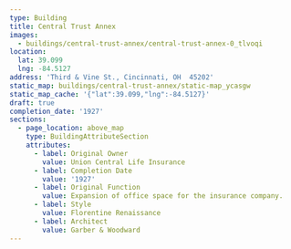 ```yaml
---
type: Building
title: Central Trust Annex
images:
  - buildings/central-trust-annex/central-trust-annex-0_tlvoqi
location:
  lat: 39.099
  lng: -84.5127
address: 'Third & Vine St., Cincinnati, OH  45202'
static_map: buildings/central-trust-annex/static-map_ycasgw
static_map_cache: '{"lat":39.099,"lng":-84.5127}'
draft: true
completion_date: '1927'
sections:
  - page_location: above_map
    type: BuildingAttributeSection
    attributes:
      - label: Original Owner
        value: Union Central Life Insurance
      - label: Completion Date
        value: '1927'
      - label: Original Function
        value: Expansion of office space for the insurance company.
      - label: Style
        value: Florentine Renaissance
      - label: Architect
        value: Garber & Woodward
---
```

